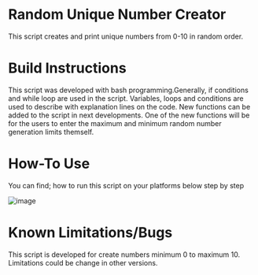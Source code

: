 # Random Unique Number Creator
This script creates and print unique numbers from 0-10 in random order.

# Build Instructions
This script was developed with bash programming.Generally, if conditions and while loop are used in the script.
Variables, loops and conditions are used to describe with explanation lines on the code.
New functions can be added to the script in next developments. One of the new functions will be for the users to enter the maximum and minimum random number generation limits themself.
# How-To Use
You can find; how to run this script on your platforms below step by step

![image](https://user-images.githubusercontent.com/39759331/159547252-eb44846a-b2e9-4c2c-9d3f-f60684cdd730.png)


# Known Limitations/Bugs
This script is developed for create numbers minimum 0 to maximum 10. Limitations could be change  in other versions.
